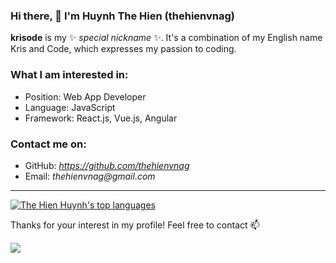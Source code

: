 ### Hi there, 👋 I'm Huynh The Hien (thehienvnag)
**krisode** is my ✨ _special nickname_ ✨. It's a combination of my English name Kris and Code, which expresses my passion to coding. 

### What I am interested in:
  * Position: Web App Developer
  * Language: JavaScript
  * Framework: React.js, Vue.js, Angular

### Contact me on: 
  * GitHub: _https://github.com/thehienvnag_
  * Email: _thehienvnag@gmail.com_

------------------
<p>
  <a href="https://github.com/thehienvnag" target="_blank">
   <img src="https://github-readme-stats.vercel.app/api?username=thehienvnag&show_icons=true&theme=tokyonight" alt="The Hien Huynh's top languages" />
  </a>
</p>


Thanks for your interest in my profile! Feel free to contact 📫
 
![](https://komarev.com/ghpvc/?username=thehienvnag&color=blue&style=plastic)






<!--
**thehienvnag/thehienvnag** is a ✨ _special_ ✨ repository because its `README.md` (this file) appears on your GitHub profile.

Here are some ideas to get you started:

- 🔭 I’m currently working on ...
- 🌱 I’m currently learning ...
- 👯 I’m looking to collaborate on ...
- 🤔 I’m looking for help with ...
- 💬 Ask me about ...
- 📫 How to reach me: ...�
- 😄 Pronouns: ...
- ⚡ Fun fact: ...
-->

